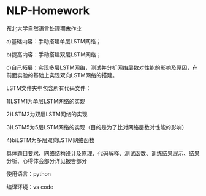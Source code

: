 # NLP-Homework

东北大学自然语言处理期末作业

a)基础内容：手动搭建单层LSTM网络；

b)提高内容：手动搭建双层LSTM网络；

c)自己拓展：实现多层LSTM网络，测试并分析网络层数对性能的影响及原因，在前面实验的基础上实现双向LSTM网络的搭建。


LSTM文件夹中包含所有代码文件：

1)LSTM1为单层LSTM网络的实现

2)LSTM2为双层LSTM网络的实现

3)LSTM5为5层LSTM网络的实现（目的是为了比对网络层数对性能的影响）

4)biLSTM为多层双向LSTM网络函数                      
         
         
具体题目要求、网络结构设计及原理、代码解释、测试函数、训练结果展示、结果分析、心得体会部分详见报告部分


使用语言：python

编译环境：vs code
